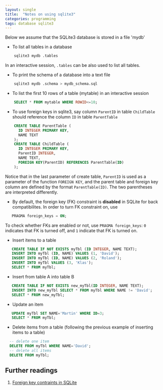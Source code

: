 ```yaml
---
layout: single
title:  "Notes on using sqlite3"
categories: programming 
tags: database sqlite3
---
```


Below we assume that the SQLite3 database is stored in a file 'mydb'
* To list all tables in a database
~~~ bash
    sqlite3 mydb .tables
~~~
  In an interactive session, `.tables` can be also used to list all tables.
* To print the schema of a database into a text file
~~~ bash
    sqlite3 mydb .schema > mydb_schema.sql
~~~
* To list the first 10 rows of a table (mytable) in an interactive session
~~~ sql
    SELECT * FROM mytable WHERE ROWID<=10;
~~~
* To use foreign keys in sqlite3, say column `ParentID` in table `ChildTable` should reference the column `ID` in table `ParentTable`
~~~ sql
    CREATE TABLE ParentTable (
      ID INTEGER PRIMARY KEY,
      NAME TEXT
    );
    CREATE TABLE ChildTable (
      ID INTEGER PRIMARY KEY,
      ParentID INTEGER,
      NAME TEXT,
      FOREIGN KEY(ParentID) REFERENCES ParentTable(ID)
    );
~~~
   Notice that in the last parameter of create table, `ParentID` is used as a parameter of the function `FOREIGN KEY`, and the parent table and foreign key column are defined by the format `ParentTable(ID)`. The two parentheses are interpreted differently.

* By default, the foreign key (FK) constraint is **disabled** in SQLite for back compatibilites. In order to turn FK constraint on, use
~~~ sql
   PRAGMA foreign_keys = ON;
~~~
  To check whether FKs are enabled or not, use `PRAGMA foreign_keys`: `0` indicates that FK is turned off, and `1` indicate that FK is turned on.

* Insert items to a table
~~~ sql
   CREATE TABLE IF NOT EXISTS myTbl (ID INTEGER, NAME TEXT);
   INSERT INTO myTbl (ID, NAME) VALUES (1, 'David');
   INSERT INTO myTbl (ID, NAME) VALUES (2, 'Roland');
   INSERT INTO myTbl VALUES (3, 'Klas');
   SELECT * FROM myTbl;
~~~

* Insert from table A into table B
~~~ sql
   CREATE TABLE IF NOT EXISTS new_myTbl(ID INTEGER, NAME TEXT);
   INSERT INTO new_myTbl SELECT * FROM myTbl WHERE NAME != 'David';
   SELECT * FROM new_myTbl;
~~~
* Update an item
~~~ sql
   UPDATE myTbl SET NAME='Martin' WHERE ID=3;
   SELECT * FROM myTbl;
~~~

* Delete items from a table (following the previous example of inserting items to a table)
~~~ sql
  -- delete one item
  DELETE FROM myTbl WHERE NAME='David';
  -- delete all items
  DELETE FROM myTbl;
~~~

## Further readings

1. [Foreign key contraints in SQLite](https://sqlite.org/foreignkeys.html)
